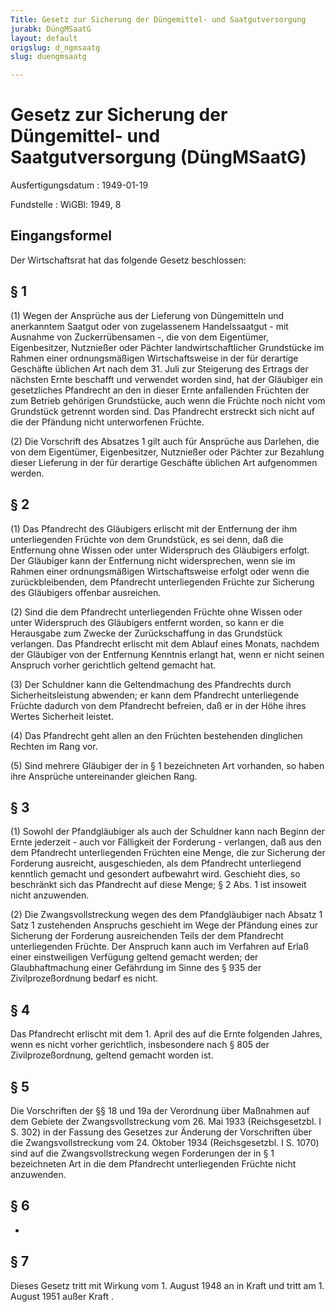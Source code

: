 ```yaml
---
Title: Gesetz zur Sicherung der Düngemittel- und Saatgutversorgung
jurabk: DüngMSaatG
layout: default
origslug: d_ngmsaatg
slug: duengmsaatg

---
```


# Gesetz zur Sicherung der Düngemittel- und Saatgutversorgung (DüngMSaatG)

Ausfertigungsdatum
:   1949-01-19

Fundstelle
:   WiGBl: 1949, 8

## Eingangsformel

Der Wirtschaftsrat hat das folgende Gesetz beschlossen:

## § 1

(1) Wegen der Ansprüche aus der Lieferung von Düngemitteln und
anerkanntem Saatgut oder von zugelassenem Handelssaatgut - mit
Ausnahme von Zuckerrübensamen -, die von dem Eigentümer,
Eigenbesitzer, Nutznießer oder Pächter landwirtschaftlicher
Grundstücke im Rahmen einer ordnungsmäßigen Wirtschaftsweise in der
für derartige Geschäfte üblichen Art nach dem 31. Juli zur Steigerung
des Ertrags der nächsten Ernte beschafft und verwendet worden sind,
hat der Gläubiger ein gesetzliches Pfandrecht an den in dieser Ernte
anfallenden Früchten der zum Betrieb gehörigen Grundstücke, auch wenn
die Früchte noch nicht vom Grundstück getrennt worden sind. Das
Pfandrecht erstreckt sich nicht auf die der Pfändung nicht
unterworfenen Früchte.

(2) Die Vorschrift des Absatzes 1 gilt auch für Ansprüche aus
Darlehen, die von dem Eigentümer, Eigenbesitzer, Nutznießer oder
Pächter zur Bezahlung dieser Lieferung in der für derartige Geschäfte
üblichen Art aufgenommen werden.

## § 2

(1) Das Pfandrecht des Gläubigers erlischt mit der Entfernung der ihm
unterliegenden Früchte von dem Grundstück, es sei denn, daß die
Entfernung ohne Wissen oder unter Widerspruch des Gläubigers erfolgt.
Der Gläubiger kann der Entfernung nicht widersprechen, wenn sie im
Rahmen einer ordnungsmäßigen Wirtschaftsweise erfolgt oder wenn die
zurückbleibenden, dem Pfandrecht unterliegenden Früchte zur Sicherung
des Gläubigers offenbar ausreichen.

(2) Sind die dem Pfandrecht unterliegenden Früchte ohne Wissen oder
unter Widerspruch des Gläubigers entfernt worden, so kann er die
Herausgabe zum Zwecke der Zurückschaffung in das Grundstück verlangen.
Das Pfandrecht erlischt mit dem Ablauf eines Monats, nachdem der
Gläubiger von der Entfernung Kenntnis erlangt hat, wenn er nicht
seinen Anspruch vorher gerichtlich geltend gemacht hat.

(3) Der Schuldner kann die Geltendmachung des Pfandrechts durch
Sicherheitsleistung abwenden; er kann dem Pfandrecht unterliegende
Früchte dadurch von dem Pfandrecht befreien, daß er in der Höhe ihres
Wertes Sicherheit leistet.

(4) Das Pfandrecht geht allen an den Früchten bestehenden dinglichen
Rechten im Rang vor.

(5) Sind mehrere Gläubiger der in § 1 bezeichneten Art vorhanden, so
haben ihre Ansprüche untereinander gleichen Rang.

## § 3

(1) Sowohl der Pfandgläubiger als auch der Schuldner kann nach Beginn
der Ernte jederzeit - auch vor Fälligkeit der Forderung - verlangen,
daß aus den dem Pfandrecht unterliegenden Früchten eine Menge, die zur
Sicherung der Forderung ausreicht, ausgeschieden, als dem Pfandrecht
unterliegend kenntlich gemacht und gesondert aufbewahrt wird.
Geschieht dies, so beschränkt sich das Pfandrecht auf diese Menge; § 2
Abs. 1 ist insoweit nicht anzuwenden.

(2) Die Zwangsvollstreckung wegen des dem Pfandgläubiger nach Absatz 1
Satz 1 zustehenden Anspruchs geschieht im Wege der Pfändung eines zur
Sicherung der Forderung ausreichenden Teils der dem Pfandrecht
unterliegenden Früchte. Der Anspruch kann auch im Verfahren auf Erlaß
einer einstweiligen Verfügung geltend gemacht werden; der
Glaubhaftmachung einer Gefährdung im Sinne des § 935 der
Zivilprozeßordnung bedarf es nicht.

## § 4

Das Pfandrecht erlischt mit dem 1. April des auf die Ernte folgenden
Jahres, wenn es nicht vorher gerichtlich, insbesondere nach § 805 der
Zivilprozeßordnung, geltend gemacht worden ist.

## § 5

Die Vorschriften der
§§ 18 und 19a der Verordnung über Maßnahmen auf dem Gebiete der
Zwangsvollstreckung vom 26. Mai 1933 (Reichsgesetzbl. I S. 302) in der
Fassung des Gesetzes zur Änderung der Vorschriften über die
Zwangsvollstreckung vom 24. Oktober 1934 (Reichsgesetzbl. I S. 1070)
sind auf die Zwangsvollstreckung wegen Forderungen der in § 1
bezeichneten Art in die dem Pfandrecht unterliegenden Früchte nicht
anzuwenden.

## § 6

-

## § 7

Dieses Gesetz tritt mit Wirkung vom 1. August 1948 an in Kraft
und tritt am 1. August 1951 außer Kraft             .

